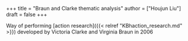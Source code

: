 +++
title = "Braun and Clarke thematic analysis"
author = ["Houjun Liu"]
draft = false
+++

Way of performing [action research]({{< relref "KBhaction_research.md" >}}) developed by Victoria Clarke and Virginia Braun in 2006